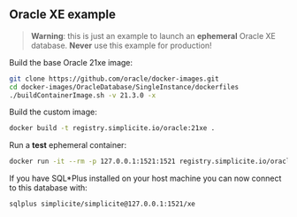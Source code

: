 Oracle XE example
------------------

> **Warning**: this is just an example to launch an **ephemeral** Oracle XE database.
> **Never** use this example for production!

Build the base Oracle 21xe image:

```bash
git clone https://github.com/oracle/docker-images.git
cd docker-images/OracleDatabase/SingleInstance/dockerfiles
./buildContainerImage.sh -v 21.3.0 -x
```

Build the custom image:

```bash
docker build -t registry.simplicite.io/oracle:21xe .
```

Run a **test** ephemeral container:

```bash
docker run -it --rm -p 127.0.0.1:1521:1521 registry.simplicite.io/oracle:21xe
```

If you have SQL*Plus installed on your host machine you can now connect to this database with:

```bash
sqlplus simplicite/simplicite@127.0.0.1:1521/xe
```